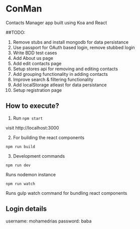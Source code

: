 # ConMan
Contacts Manager app built using Koa and React

##TODO:
1. Remove stubs and install mongodb for data persistance
2. Use passport for OAuth based login, remove stubbed login
3. Write BDD test cases
4. Add About us page
5. Add edit contacts page
6. Setup stores api for removing and editing contacts
7. Add grouping functionality in adding contacts
8. Improve search & filtering functionality
9. Add localStorage atleast for data persistance
10. Setup registration page

## How to execute?

1. Run `npm start`

visit http://localhost:3000

2. For building the react components

`npm run build`

3. Development commands

`npm run dev` 

Runs nodemon instance

`npm run watch`

Runs gulp watch command for bundling react components

## Login details

username: mohamedrias
password: baba
